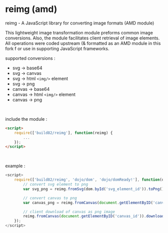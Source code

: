 # reimg (amd)
reimg - A JavaScript library for converting image formats (AMD module)

This lightweight image transformation module preforms common image conversions. 
Also, the module facilitates client retrieval of image elements.
All operations were coded upstream (& formatted as an AMD module in this fork f
or use in supporting JavaScript frameworks.

supported conversions : 
* svg -> base64
* svg -> canvas
* svg -> html `<img/>` element
* svg -> png
* canvas -> base64
* canvas -> html `<img/>` element
* canvas -> png

<br/>

include the module :
```html
<script>
	require(['build82/reimg'], function(reimg) {
		...
	});
</script>
```

<br/>

example :
```javascript
<script>
	require(['build82/reimg', 'dojo/dom', 'dojo/domReady!'], function(dom, reimg) {
		// convert svg element to png
		var svg_png = reimg.fromSvg(dom.byId('svg_element_id')).toPng();

		// convert canvas to png
		var canvas_png = reimg.fromCanvas(document.getElementByID('canvas_id')).toPng();

		// client download of canvas as png image
		reimg.fromCanvas(document.getElementByID('canvas_id')).downloadPng();
	});
</script>
```


